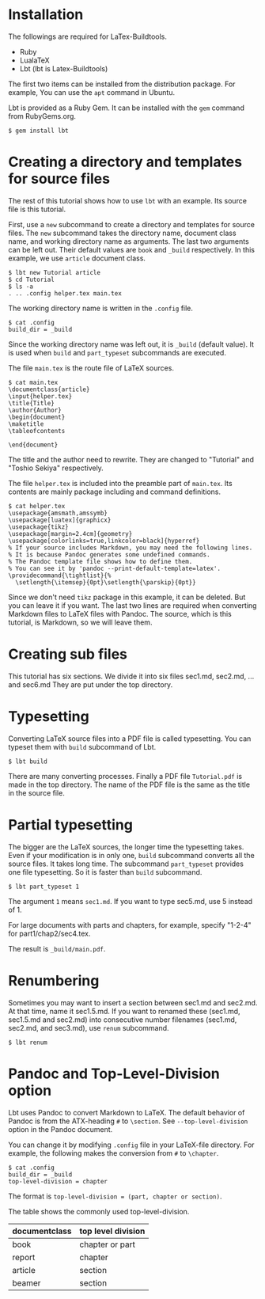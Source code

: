 # Installation

The followings are required for LaTex-Buildtools.

- Ruby
- LualaTeX
- Lbt (lbt is Latex-Buildtools)

The first two items can be installed from the distribution package.
For example, You can use the `apt` command in Ubuntu.

Lbt is provided as a Ruby Gem.
It can be installed with the `gem` command from RubyGems.org.

```
$ gem install lbt
```

# Creating a directory and templates for source files

The rest of this tutorial shows how to use `lbt` with an example.
Its source file is this tutorial.

First, use a `new` subcommand to create a directory and templates for source files.
The `new` subcommand takes the directory name, document class name, and working directory name as arguments.
The last two arguments can be left out.
Their default values are `book` and `_build` respectively.
In this example, we use `article` document class.

```
$ lbt new Tutorial article
$ cd Tutorial
$ ls -a
. .. .config helper.tex main.tex
```

The working directory name is written in the `.config` file.

```
$ cat .config
build_dir = _build
```

Since the working directory name was left out, it is `_build` (default value).
It is used when `build` and `part_typeset` subcommands are executed.

The file `main.tex` is the route file of LaTeX sources.

```
$ cat main.tex
\documentclass{article}
\input{helper.tex}
\title{Title}
\author{Author}
\begin{document}
\maketitle
\tableofcontents

\end{document}
```

The title and the author need to rewrite.
They are changed to "Tutorial" and "Toshio Sekiya" respectively.

The file `helper.tex` is included into the preamble part of `main.tex`.
Its contents are mainly package including and command definitions.

```
$ cat helper.tex
\usepackage{amsmath,amssymb}
\usepackage[luatex]{graphicx}
\usepackage{tikz}
\usepackage[margin=2.4cm]{geometry}
\usepackage[colorlinks=true,linkcolor=black]{hyperref}
% If your source includes Markdown, you may need the following lines.
% It is because Pandoc generates some undefined commands.
% The Pandoc template file shows how to define them.
% You can see it by 'pandoc --print-default-template=latex'.
\providecommand{\tightlist}{%
  \setlength{\itemsep}{0pt}\setlength{\parskip}{0pt}}
```

Since we don't need `tikz` package in this example, it can be deleted.
But you can leave it if you want.
The last two lines are required when converting Markdown files to LaTeX files with Pandoc.
The source, which is this tutorial, is Markdown, so we will leave them.

# Creating sub files

This tutorial has six sections.
We divide it into six files sec1.md, sec2.md, ... and sec6.md
They are put under the top directory.

# Typesetting

Converting LaTeX source files into a PDF file is called typesetting.
You can typeset them with `build` subcommand of Lbt.

```
$ lbt build
```

There are many converting processes.
Finally a PDF file `Tutorial.pdf` is made in the top directory.
The name of the PDF file is the same as the title in the source file.

# Partial typesetting

The bigger are the LaTeX sources, the longer time the typesetting takes.
Even if your modification is in only one, `build` subcommand converts all the source files.
It takes long time.
The subcommand `part_typeset` provides one file typesetting.
So it is faster than `build` subcommand.

```
$ lbt part_typeset 1
```

The argument `1` means `sec1.md`.
If you want to type sec5.md, use 5 instead of 1.

For large documents with parts and chapters, for example, specify "1-2-4" for part1/chap2/sec4.tex.

The result is `_build/main.pdf`.

# Renumbering

Sometimes you may want to insert a section between sec1.md and sec2.md.
At that time, name it sec1.5.md.
If you want to renamed these (sec1.md, sec1.5.md and sec2.md) into consecutive number filenames (sec1.md, sec2.md, and sec3.md), use `renum` subcommand.

```
$ lbt renum
```

# Pandoc and Top-Level-Division option

Lbt uses Pandoc to convert Markdown to LaTeX.
The default behavior of Pandoc is from the ATX-heading `#` to `\section`.
See `--top-level-division` option in the Pandoc document.

You can change it by modifying `.config` file in your LaTeX-file directory.
For example, the following makes the conversion from `#` to `\chapter`.

```
$ cat .config
build_dir = _build
top-level-division = chapter
```

The format is `top-level-division = (part, chapter or section)`.

The table shows the commonly used top-level-division.

|documentclass|top level division|
|:-----|:-----|
|book|chapter or part|
|report|chapter|
|article|section|
|beamer|section|
